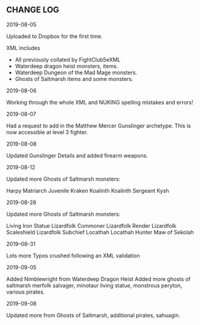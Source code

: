 ## CHANGE LOG 


2019-08-05

Uploaded to Dropbox for the first time.

XML includes 

* All previously collated by FightClub5eXML 
* Waterdeep dragon heist monsters, items.
* Waterdeep Dungeon of the Mad Mage monsters.
* Ghosts of Saltmarsh items and some monsters.

2019-08-06

Working through the whole XML and NUKING spelling mistakes and errors!

2019-08-07

Had a request to add in the Matthew Mercer Gunslinger archetype. This is now accessible at level 3 fighter.

2019-08-08

Updated Gunslinger Details and added firearm weapons.

2019-08-12

Updated more Ghosts of Saltmarsh monsters:

Harpy Matriarch
Juvenile Kraken
Koalinth
Koalinth Sergeant
Kysh

2019-08-28

Updated more Ghosts of Saltmarsh monsters:

Living Iron Statue
Lizardfolk Commoner
Lizardfolk Render
Lizardfolk Scaleshield
Lizardfolk Subchief
Locathah
Locathah Hunter
Maw of Sekolah

2019–08-31

Lots more Typos crushed following an XML validation

2019-09-05

Added Nimblewright from Waterdeep Dragon Heist
Added more ghosts of saltmarsh merfolk salvager, minotaur living statue, monstrous peryton, various pirates.

2019-09-08 

Updated more from Ghosts of Saltmarsh, additional pirates, sahuagin.
